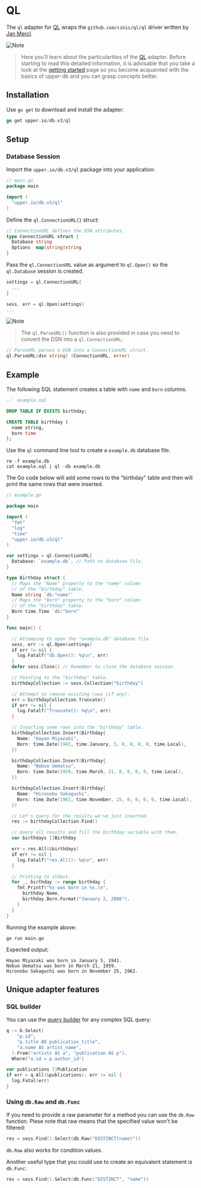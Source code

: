 # QL

The `ql` adapter for [QL][1] wraps the `github.com/cznic/ql/ql` driver
written by [Jan Mercl][1].

![Note](https://github.com/LizGoro90/db-tour/tree/master/static/img)
> Here you’ll learn about the particularities of the [QL][1] adapter. Before starting to read this detailed information, it is advisable that you take a look at the [getting started](https://upper.io/db.v3/getting-started) page so you become acquainted with the basics of upper-db and you can grasp concepts better.

## Installation

Use `go get` to download and install the adapter:

```go
go get upper.io/db.v3/ql
```

## Setup
### Database Session

Import the `upper.io/db.v3/ql` package into your application:

```go
// main.go
package main

import (
  "upper.io/db.v3/ql"
)
```

Define the `ql.ConnectionURL{}` struct:

```go
// ConnectionURL defines the DSN attributes.
type ConnectionURL struct {
  Database string
  Options  map[string]string
}
```

Pass the `ql.ConnectionURL` value as argument to `ql.Open()` so the `ql.Database` session is created.

```go
settings = ql.ConnectionURL{
  ...
}

sess, err = ql.Open(settings)
...
```

![Note](https://github.com/LizGoro90/db-tour/tree/master/static/img)
> The `ql.ParseURL()` function is also provided in case you need to convert the DSN into a `ql.ConnectionURL`:

```go
// ParseURL parses a DSN into a ConnectionURL struct.
ql.ParseURL(dsn string) (ConnectionURL, error)
```

## Example

The following SQL statement creates a table with `name` and `born`
columns.

```sql
--' example.sql

DROP TABLE IF EXISTS birthday;

CREATE TABLE birthday (
  name string,
  born time
);
```

Use the `ql` command line tool to create a `example.db` database
file.

```
rm -f example.db
cat example.sql | ql -db example.db
```

The Go code below will add some rows to the "birthday" table and then will
print the same rows that were inserted.

```go
// example.go

package main

import (
  "fmt"
  "log"
  "time"
  "upper.io/db.v3/ql"
)

var settings = ql.ConnectionURL{
  Database: `example.db`, // Path to database file.
}

type Birthday struct {
  // Maps the "Name" property to the "name" column
  // of the "birthday" table.
  Name string `db:"name"`
  // Maps the "Born" property to the "born" column
  // of the "birthday" table.
  Born time.Time `db:"born"`
}

func main() {

  // Attemping to open the "example.db" database file.
  sess, err := ql.Open(settings)
  if err != nil {
    log.Fatalf("db.Open(): %q\n", err)
  }
  defer sess.Close() // Remember to close the database session.

  // Pointing to the "birthday" table.
  birthdayCollection := sess.Collection("birthday")

  // Attempt to remove existing rows (if any).
  err = birthdayCollection.Truncate()
  if err != nil {
    log.Fatalf("Truncate(): %q\n", err)
  }

  // Inserting some rows into the "birthday" table.
  birthdayCollection.Insert(Birthday{
    Name: "Hayao Miyazaki",
    Born: time.Date(1941, time.January, 5, 0, 0, 0, 0, time.Local),
  })

  birthdayCollection.Insert(Birthday{
    Name: "Nobuo Uematsu",
    Born: time.Date(1959, time.March, 21, 0, 0, 0, 0, time.Local),
  })

  birthdayCollection.Insert(Birthday{
    Name: "Hironobu Sakaguchi",
    Born: time.Date(1962, time.November, 25, 0, 0, 0, 0, time.Local),
  })

  // Let's query for the results we've just inserted.
  res := birthdayCollection.Find()

  // Query all results and fill the birthday variable with them.
  var birthdays []Birthday

  err = res.All(&birthdays)
  if err != nil {
    log.Fatalf("res.All(): %q\n", err)
  }

  // Printing to stdout.
  for _, birthday := range birthday {
    fmt.Printf("%s was born in %s.\n",
      birthday.Name,
      birthday.Born.Format("January 2, 2006"),
    )
  }
}

```

Running the example above:

```
go run main.go
```

Expected output:

```
Hayao Miyazaki was born in January 5, 1941.
Nobuo Uematsu was born in March 21, 1959.
Hironobu Sakaguchi was born in November 25, 1962.
```

## Unique adapter features

### SQL builder

You can use the [query builder](/db.v3/lib/sqlbuilder) for any complex SQL query:

```go
q := b.Select(
    "p.id",
    "p.title AD publication_title",
    "a.name AS artist_name",
  ).From("artists AS a", "publication AS p").
  Where("a.id = p.author_id")

var publications []Publication
if err = q.All(&publications); err != nil {
  log.Fatal(err)
}
```

### Using `db.Raw` and `db.Func`

If you need to provide a raw parameter for a method you can use the `db.Raw`
function. Plese note that raw means that the specified value won't be filtered:

```go
res = sess.Find().Select(db.Raw("DISTINCT(name)"))
```

`db.Raw` also works for condition values.

Another useful type that you could use to create an equivalent statement is
`db.Func`:

```go
res = sess.Find().Select(db.Func("DISTINCT", "name"))
```

[1]: https://github.com/cznic/ql
[2]: http://golang.org/doc/effective_go.html#blank
[3]: /db.v3/getting-started
[4]: /db.v3/examples
